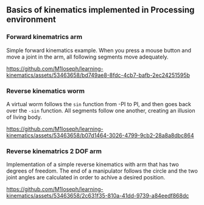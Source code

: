 ## Basics of kinematics implemented in Processing environment

### Forward kinematrics arm

Simple forward kinematics example. When you press a mouse button and move a joint in the arm, all following segments move adequately.

https://github.com/M1loseph/learning-kinematics/assets/53463658/bd749ae8-8fdc-4cb7-bafb-2ec24251595b

### Reverse kinematics worm

A virtual worm follows the `sin` function from -PI to PI, and then goes back over the `-sin` function. All segments follow one another, creating an illusion of living body. 

https://github.com/M1loseph/learning-kinematics/assets/53463658/b07d1464-3026-4799-9cb2-28a8a8dbc864

### Reverse kinematrics 2 DOF arm

Implementation of a simple reverse kinematics with arm that has two degrees of freedom. The end of a manipulator follows the circle and the two joint angles are calculated in order to achive a desired position.

https://github.com/M1loseph/learning-kinematics/assets/53463658/2c631f35-810a-41dd-9739-a84eedf868dc
